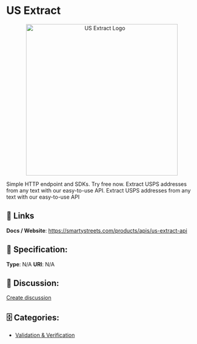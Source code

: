 # US Extract
<p align="center">
    <img width="400" src="https://raw.githubusercontent.com/apis-list/apis-list/main/apis/us-extract/logo_256x256.png" alt="US Extract Logo"/>
</p>

Simple HTTP endpoint and SDKs.  Try free now. Extract USPS addresses from any text with our easy-to-use API. Extract USPS addresses from any text with our easy-to-use API

##  🔗 Links
**Docs / Website**: https://smartystreets.com/products/apis/us-extract-api

## 🧬 Specification:
**Type**: N/A
**URI**: N/A

## 💬 Discussion:
[Create discussion](https://github.com/apis-list/apis-list/discussions/new)

## 🗄️ Categories:
- [Validation & Verification](https://github.com/apis-list/apis-list#validation-and-verification)







